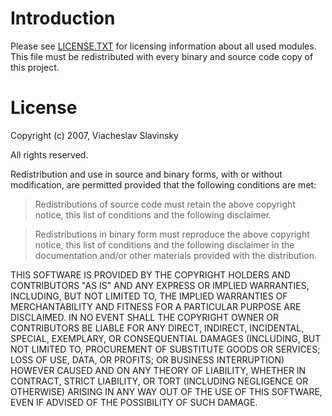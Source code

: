 # Introduction #

Please see [LICENSE.TXT](http://vector06cc.googlecode.com/svn/trunk/LICENSE.TXT) for licensing information about all used modules. This file must be redistributed with every binary and source code copy of this project.

# License #

Copyright (c) 2007, Viacheslav Slavinsky

All rights reserved.

Redistribution and use in source and binary forms, with or without modification,
are permitted provided that the following conditions are met:

> Redistributions of source code must retain the above copyright notice, this
> list of conditions and the following disclaimer.

> Redistributions in binary form must reproduce the above copyright notice,
> this list of conditions and the following disclaimer in the documentation
> and/or other materials provided with the distribution.

THIS SOFTWARE IS PROVIDED BY THE COPYRIGHT HOLDERS AND CONTRIBUTORS
"AS IS" AND ANY EXPRESS OR IMPLIED WARRANTIES, INCLUDING, BUT NOT
LIMITED TO, THE IMPLIED WARRANTIES OF MERCHANTABILITY AND FITNESS FOR
A PARTICULAR PURPOSE ARE DISCLAIMED. IN NO EVENT SHALL THE COPYRIGHT OWNER OR
CONTRIBUTORS BE LIABLE FOR ANY DIRECT, INDIRECT, INCIDENTAL, SPECIAL,
EXEMPLARY, OR CONSEQUENTIAL DAMAGES (INCLUDING, BUT NOT LIMITED TO,
PROCUREMENT OF SUBSTITUTE GOODS OR SERVICES; LOSS OF USE, DATA, OR
PROFITS; OR BUSINESS INTERRUPTION) HOWEVER CAUSED AND ON ANY THEORY OF
LIABILITY, WHETHER IN CONTRACT, STRICT LIABILITY, OR TORT (INCLUDING
NEGLIGENCE OR OTHERWISE) ARISING IN ANY WAY OUT OF THE USE OF THIS
SOFTWARE, EVEN IF ADVISED OF THE POSSIBILITY OF SUCH DAMAGE.